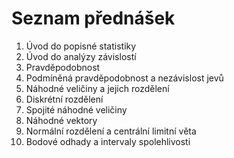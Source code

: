 # Seznam přednášek

1. Úvod do popisné statistiky
2. Úvod do analýzy závislostí
3. Pravděpodobnost
4. Podmíněná pravděpodobnost a nezávislost jevů
5. Náhodné veličiny a jejich rozdělení
6. Diskrétní rozdělení
7. Spojité náhodné veličiny
8. Náhodné vektory
9. Normální rozdělení a centrální limitní věta
10. Bodové odhady a intervaly spolehlivosti
